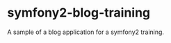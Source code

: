 symfony2-blog-training
======================

A sample of a blog application for a symfony2 training.
